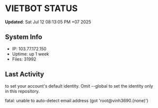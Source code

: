 # VIETBOT STATUS
**Updated**: Sat Jul 12 08:13:05 PM +07 2025

## System Info
- IP: 103.77.172.150
- Uptime: up 1 week
- Files: 31992

## Last Activity

to set your account's default identity.
Omit --global to set the identity only in this repository.

fatal: unable to auto-detect email address (got 'root@vinh3690.(none)')
